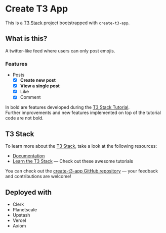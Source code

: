 # Create T3 App

This is a [T3 Stack](https://create.t3.gg/) project bootstrapped with `create-t3-app`.


## What is this?

A twitter-like feed where users can only post emojis.


### Features

 - Posts
   - [x] **Create new post**
   - [x] **View a single post**
   - [x] Like
   - [x] Comment

 In bold are features developed during the [T3 Stack Tutorial](https://www.youtube.com/watch?v=YkOSUVzOAA4).  
 Further improvements and new features implemented on top of the tutorial code are not bold.


## T3 Stack

To learn more about the [T3 Stack](https://create.t3.gg/), take a look at the following resources:

- [Documentation](https://create.t3.gg/)
- [Learn the T3 Stack](https://create.t3.gg/en/faq#what-learning-resources-are-currently-available) — Check out these awesome tutorials

You can check out the [create-t3-app GitHub repository](https://github.com/t3-oss/create-t3-app) — your feedback and contributions are welcome!


## Deployed with

 - Clerk
 - Planetscale
 - Upstash
 - Vercel
 - Axiom
